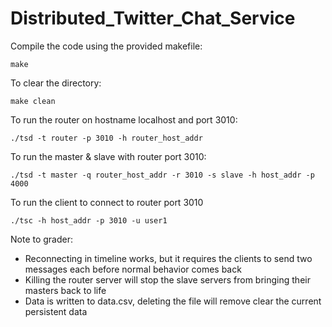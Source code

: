 # Distributed_Twitter_Chat_Service


Compile the code using the provided makefile:

    make

To clear the directory:
   
    make clean

To run the router on hostname localhost and port 3010:

    ./tsd -t router -p 3010 -h router_host_addr
    
To run the master & slave with router port 3010:

    ./tsd -t master -q router_host_addr -r 3010 -s slave -h host_addr -p 4000
    
To run the client to connect to router port 3010

    ./tsc -h host_addr -p 3010 -u user1
 
Note to grader:
 * Reconnecting in timeline works, but it requires the clients to send two messages each before normal behavior comes back
 * Killing the router server will stop the slave servers from bringing their masters back to life
 * Data is written to data.csv, deleting the file will remove clear the current persistent data


